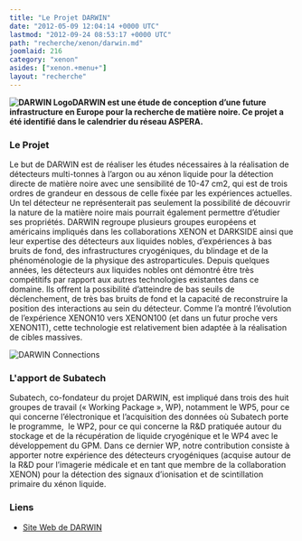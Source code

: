 ```yaml
---
title: "Le Projet DARWIN"
date: "2012-05-09 12:04:14 +0000 UTC"
lastmod: "2012-09-24 08:53:17 +0000 UTC"
path: "recherche/xenon/darwin.md"
joomlaid: 216
category: "xenon"
asides: ["xenon.+menu+"]
layout: "recherche"
---
```

**![DARWIN Logo](images/Recherche/Xenon/DARWINLogo.gif)DARWIN est une étude de conception d’une future infrastructure en Europe pour la recherche de matière noire. Ce projet a été identifié dans le calendrier du réseau ASPERA.**

### Le Projet

Le but de DARWIN est de réaliser les études nécessaires à la réalisation de détecteurs multi-tonnes à l’argon ou au xénon liquide pour la détection directe de matière noire avec une sensibilité de 10\-47 cm2, qui est de trois ordres de grandeur en dessous de celle fixée par les expériences actuelles. Un tel détecteur ne représenterait pas seulement la possibilité de découvrir la nature de la matière noire mais pourrait également permettre d’étudier ses propriétés. DARWIN regroupe plusieurs groupes européens et américains impliqués dans les collaborations XENON et DARKSIDE ainsi que leur expertise des détecteurs aux liquides nobles, d’expériences à bas bruits de fond, des infrastructures cryogéniques, du blindage et de la phénoménologie de la physique des astroparticules. Depuis quelques années, les détecteurs aux liquides nobles ont démontré être très compétitifs par rapport aux autres technologies existantes dans ce domaine. Ils offrent la possibilité d’atteindre de bas seuils de déclenchement, de très bas bruits de fond et la capacité de reconstruire la position des interactions au sein du détecteur. Comme l’a montré l’évolution de l’expérience XENON10 vers XENON100 (et dans un futur proche vers XENON1T), cette technologie est relativement bien adaptée à la réalisation de cibles massives.

![DARWIN Connections](images/Recherche/Xenon/DARWINConnections.png)

### L'apport de Subatech

Subatech, co-fondateur du projet DARWIN, est impliqué dans trois des huit groupes de travail (« Working Package », WP), notamment le WP5, pour ce qui concerne l’électronique et l’acquisition des données où Subatech porte le programme,  le WP2, pour ce qui concerne la R&D pratiquée autour du stockage et de la récupération de liquide cryogénique et le WP4 avec le développement du GPM. Dans ce dernier WP, notre contribution consiste à apporter notre expérience des détecteurs cryogéniques (acquise autour de la R&D pour l’imagerie médicale et en tant que membre de la collaboration XENON) pour la détection des signaux d’ionisation et de scintillation primaire du xénon liquide.

### Liens

*   [Site Web de DARWIN](http://darwin.physik.uzh.ch/index.html)
